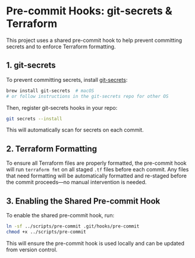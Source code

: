 # Pre-commit Hooks: git-secrets & Terraform

This project uses a shared pre-commit hook to help prevent committing secrets and to enforce Terraform formatting.

## 1. git-secrets

To prevent committing secrets, install [git-secrets](https://github.com/awslabs/git-secrets):

```sh
brew install git-secrets  # macOS
# or follow instructions in the git-secrets repo for other OS
```

Then, register git-secrets hooks in your repo:

```sh
git secrets --install
```

This will automatically scan for secrets on each commit.

## 2. Terraform Formatting

To ensure all Terraform files are properly formatted, the pre-commit hook will run `terraform fmt` on all staged `.tf` files before each commit. Any files that need formatting will be automatically formatted and re-staged before the commit proceeds—no manual intervention is needed.

## 3. Enabling the Shared Pre-commit Hook

To enable the shared pre-commit hook, run:

```sh
ln -sf ../scripts/pre-commit .git/hooks/pre-commit
chmod +x ../scripts/pre-commit
```

This will ensure the pre-commit hook is used locally and can be updated from version control.
